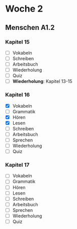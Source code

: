 # Woche 2

## Menschen A1.2

### Kapitel 15
- [ ] Vokabeln
- [ ] Schreiben
- [ ] Arbeitsbuch
- [ ] Wiederholung
- [ ] Quiz
- [ ] **Wiederholung**: Kapitel 13-15

### Kapitel 16
- [x] Vokabeln
- [ ] Grammatik
- [x] Hören
- [x] Lesen
- [ ] Schreiben
- [ ] Arbeitsbuch
- [ ] Sprechen
- [ ] Wiederholung
- [ ] Quiz

### Kapitel 17
- [ ] Vokabeln
- [ ] Grammatik
- [ ] Hören
- [ ] Lesen
- [ ] Schreiben
- [ ] Arbeitsbuch
- [ ] Sprechen
- [ ] Wiederholung
- [ ] Quiz
